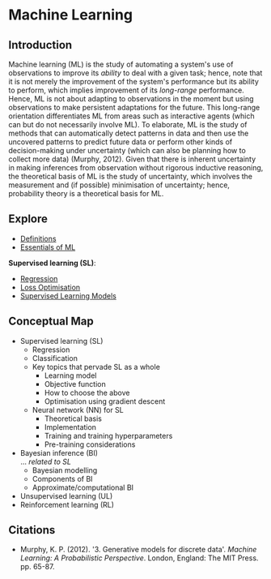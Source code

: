 # Machine Learning
## Introduction
Machine learning (ML) is the study of automating a system's use of observations to improve its _ability_ to deal with a given task; hence, note that it is not merely the improvement of the system's performance but its ability to perform, which implies improvement of its _long-range_ performance. Hence, ML is not about adapting to observations in the moment but using observations to make persistent adaptations for the future. This long-range orientation differentiates ML from areas such as interactive agents (which can but do not necessarily involve ML). To elaborate, ML is the study of methods that can automatically detect patterns in data and then use the uncovered patterns to predict future data or perform other kinds of decision-making under uncertainty (which can also be planning how to collect more data) (Murphy, 2012). Given that there is inherent uncertainty in making inferences from observation without rigorous inductive reasoning, the theoretical basis of ML is the study of uncertainty, which involves the measurement and (if possible) minimisation of uncertainty; hence, probability theory is a theoretical basis for ML.

## Explore
- [Definitions](https://pranigopu.github.io/machine-learning/definitions.html)
- [Essentials of ML](https://pranigopu.github.io/machine-learning/essentials-of-ml.html)

**Supervised learning (SL)**:

- [Regression](https://pranigopu.github.io/machine-learning/regression.html)
- [Loss Optimisation](https://pranigopu.github.io/machine-learning/loss-optimisation.html)
- [Supervised Learning Models](https://pranigopu.github.io/machine-learning/supervised-learning-models.html)

## Conceptual Map
- Supervised learning (SL)
    - Regression
    - Classification
    - Key topics that pervade SL as a whole
        - Learning model
        - Objective function
        - How to choose the above
        - Optimisation using gradient descent
    - Neural network (NN) for SL
        - Theoretical basis
        - Implementation
        - Training and training hyperparameters
        - Pre-training considerations
- Bayesian inference (BI) <br> ... _related to SL_
    - Bayesian modelling
    - Components of BI
    - Approximate/computational BI
- Unsupervised learning (UL)
- Reinforcement learning (RL)

## Citations
- Murphy, K. P. (2012). '3. Generative models for discrete data'. _Machine Learning: A Probabilistic Perspective_. London, England: The MIT Press. pp. 65-87.